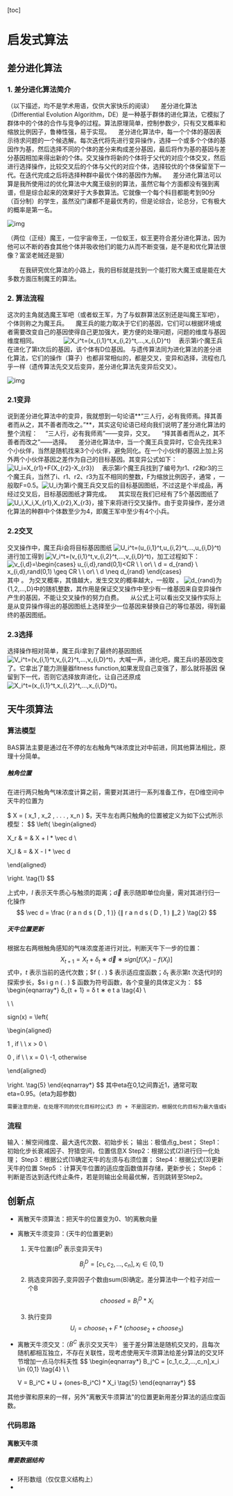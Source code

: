 [toc]

# 启发式算法



## 差分进化算法

### 1. 差分进化算法简介

（以下描述，均不是学术用语，仅供大家快乐的阅读）
 　差分进化算法（Differential Evolution Algorithm，DE）是一种基于群体的进化算法，它模拟了群体中的个体的合作与竞争的过程。算法原理简单，控制参数少，只有交叉概率和缩放比例因子，鲁棒性强，易于实现。
 　差分进化算法中，每一个个体的基因表示待求问题的一个候选解。每次迭代将先进行变异操作，选择一个或多个个体的基因作为基，然后选择不同的个体的差分来构成差分基因，最后将作为基的基因与差分基因相加来得出新的个体。交叉操作将新的个体将于父代的对应个体交叉，然后进行选择操作，比较交叉后的个体与父代的对应个体，选择较优的个体保留至下一代。在迭代完成之后将选择种群中最优个体的基因作为解。
 　差分进化算法可以算是我所使用过的优化算法中大魔王级别的算法，虽然它每个方面都没有强到离谱，但是综合起来的效果好于大多数算法。它就像一个每个科目都能考到90分（百分制）的学生，虽然没门课都不是最优秀的，但是论综合，论总分，它有极大的概率是第一名。



![img](https:////upload-images.jianshu.io/upload_images/18209951-506ccf3dedd1e953.png?imageMogr2/auto-orient/strip|imageView2/2/w/1200/format/webp)

（两位（正经）魔王，一位宇宙帝王，一位蚁王，蚁王更符合差分进化算法，因为他可以不断的吞食其他个体并吸收他们的能力从而不断变强，是不是和优化算法很像？富坚老贼还是狠）



　　在我研究优化算法的小路上，我的目标就是找到一个能打败大魔王或是能在大多数方面压制魔王的算法。

### 2. 算法流程

这次的主角就选魔王军吧（或者蚁王军，为了与蚁群算法区别还是叫魔王军吧），个体则称之为魔王兵。
 　魔王兵的能力取决于它们的基因，它们可以根据环境或者需要改变自己的基因使得自己更加强大，更方便的处理问题，问题的维度与基因维度相同。
 　　　　![X_i^t=(x_{i,1}^t,x_{i,2}^t,...,x_{i,D}^t)](https://math.jianshu.com/math?formula=X_i%5Et%3D(x_%7Bi%2C1%7D%5Et%2Cx_%7Bi%2C2%7D%5Et%2C...%2Cx_%7Bi%2CD%7D%5Et))
 　表示第i个魔王兵在进化了第t次后的基因，该个体有D位基因。
 与遗传算法同为进化算法的差分进化算法，它们的操作（算子）也都非常相似的，都是交叉，变异和选择，流程也几乎一样（遗传算法先交叉后变异，差分进化算法先变异后交叉）。

![img](https:////upload-images.jianshu.io/upload_images/18209951-caad88fa396eccb1.png?imageMogr2/auto-orient/strip|imageView2/2/w/424/format/webp)



### 2.1变异

说到差分进化算法中的变异，我就想到一句论语**“三人行，必有我师焉。择其善者而从之，其不善者而改之。”**，其实这句论语已经向我们说明了差分进化算法的整个流程：
 　“三人行，必有我师焉”——变异，交叉。
 　“择其善者而从之，其不善者而改之”——选择。
 　差分进化算法中，当一个魔王兵变异时，它会先找来3个小伙伴，当然是随机找来3个小伙伴，避免同化。在一个小伙伴的基因上加上另外两个小伙伴基因之差作为自己的目标基因。其变异公式如下：
 　　　　　![U_i=X_{r1}+F(X_{r2}-X_{r3})](https://math.jianshu.com/math?formula=U_i%3DX_%7Br1%7D%2BF(X_%7Br2%7D-X_%7Br3%7D))
 　表示第i个魔王兵找到了编号为r1、r2和r3的三个魔王兵，当然了i、r1、r2、r3为互不相同的整数，F为缩放比例因子，通常 ，一般取F=0.5。![U_i](https://math.jianshu.com/math?formula=U_i)为第i个魔王兵交叉后的目标基因图纸，不过这是个半成品，再经过交叉后，目标基因图纸才算完成。
 　其实现在我们已经有了5个基因图纸了![U_i,X_i,X_{r1},X_{r2},X_{r3}](https://math.jianshu.com/math?formula=U_i%2CX_i%2CX_%7Br1%7D%2CX_%7Br2%7D%2CX_%7Br3%7D)，接下来将进行交叉操作。由于变异操作，差分进化算法的种群中个体数至少为4，即魔王军中至少有4个小兵。

### 2.2交叉

交叉操作中，魔王兵i会将目标基因图纸 ![U_i^t=(u_{i,1}^t,u_{i,2}^t,...,u_{i,D}^t)](https://math.jianshu.com/math?formula=U_i%5Et%3D(u_%7Bi%2C1%7D%5Et%2Cu_%7Bi%2C2%7D%5Et%2C...%2Cu_%7Bi%2CD%7D%5Et))进行加工得到 ![V_i^t=(v_{i,1}^t,v_{i,2}^t,...,v_{i,D}^t)](https://math.jianshu.com/math?formula=V_i%5Et%3D(v_%7Bi%2C1%7D%5Et%2Cv_%7Bi%2C2%7D%5Et%2C...%2Cv_%7Bi%2CD%7D%5Et))，加工过程如下：
 ![v_{i,d}=\begin{cases} u_{i,d},rand(0,1)<CR \ \ or\ \ d = d_{rand} \\ x_{i,d},rand(0,1) \geq CR \ \ or\ \ d \neq d_{rand} \end{cases}](https://math.jianshu.com/math?formula=v_%7Bi%2Cd%7D%3D%5Cbegin%7Bcases%7D%20u_%7Bi%2Cd%7D%2Crand(0%2C1)%3CCR%20%5C%20%5C%20or%5C%20%5C%20d%20%3D%20d_%7Brand%7D%20%5C%5C%20x_%7Bi%2Cd%7D%2Crand(0%2C1)%20%5Cgeq%20CR%20%5C%20%5C%20or%5C%20%5C%20d%20%5Cneq%20d_%7Brand%7D%20%5Cend%7Bcases%7D)
 　其中 。 为交叉概率，其值越大，发生交叉的概率越大，一般取 。 ![d_{rand}](https://math.jianshu.com/math?formula=d_%7Brand%7D)为{1,2,…,D}中的随机整数，其作用是保证交叉操作中至少有一维基因来自变异操作产生的基因，不能让交叉操作的努力白费。
 　从公式上可以看出交叉操作实际上是从变异操作得出的基因图纸上选择至少一位基因来替换自己的等位基因，得到最终的基因图纸。

### 2.3选择

选择操作相对简单，魔王兵i拿到了最终的基因图纸 ![V_i^t=(v_{i,1}^t,v_{i,2}^t,...,v_{i,D}^t)](https://math.jianshu.com/math?formula=V_i%5Et%3D(v_%7Bi%2C1%7D%5Et%2Cv_%7Bi%2C2%7D%5Et%2C...%2Cv_%7Bi%2CD%7D%5Et))，大喊一声，进化吧，魔王兵i的基因改变了。它拿出了能力测量器fitness function,如果发现自己变强了，那么就将基因 保留到下一代，否则它选择放弃进化，让自己还原成 ![X_i^t=(x_{i,1}^t,x_{i,2}^t,...,x_{i,D}^t)](https://math.jianshu.com/math?formula=X_i%5Et%3D(x_%7Bi%2C1%7D%5Et%2Cx_%7Bi%2C2%7D%5Et%2C...%2Cx_%7Bi%2CD%7D%5Et))。





## 天牛须算法

### 算法模型



​       BAS算法主要是通过在不停的左右触角气味浓度比对中前进，同其他算法相比，原理十分简单。

##### 触角位置

​       在进行两只触角气味浓度计算之前，需要对其进行一系列准备工作，在D维空间中天牛的位置为

$ X = ( x_1 , x_2 , . . . , x_n ) $，天牛左右两只触角的位置被定义为如下公式所示模型：
$$
\left\{
\begin{aligned}


X_r & = & X + l * \vec d \\

X_l & = & X - l * \vec d

\end{aligned}

\right. \tag{1}
$$


上式中，$l$ 表示天牛质心与触须的距离；$\vec d$ 表示随即单位向量，需对其进行归一化操作
$$
\vec d = \frac {r a n d s ( D , 1 )} {∥ r a n d s ( D , 1 ) ∥_2 } \tag{2}
$$

##### 天牛位置更新

根据左右两根触角感知的气味浓度差进行对比，判断天牛下一步的位置：
$$
X_
{t+1}
 =X_t
 +δ_t
 ∗ 
\vec d
 ∗sign[f(X 
_r
 )−f(X _l)] \tag{3}
$$
式中，$t$ 表示当前的迭代次数；$f ( . ) $ 表示适应度函数；$δ _t$ 表示第t 次迭代时的探索步长，$s i g n ( . ) $ 函数为符号函数，各个变量的具体定义为：
$$
\begin{eqnarray*}
δ_{t + 1} = δ t ∗ e t a   \tag{4} \\

\\
\\

sign(x) = \left\{

\begin{aligned}


1 , if \ \ x > 0 \\

0 , if \ \ x = 0 \\
-1, otherwise

\end{aligned}

\right. \tag{5}
\end{eqnarray*}
$$
其中eta在0,1之间靠近1，通常可取eta=0.95。(eta为超参数)


```tex
需要注意的是，在处理不同的优化目标时公式3 的 + 不是固定的，根据优化的目标为最大值或者最小值，适当对其进行改变。
```
### 流程

输入：解空间维度、最大迭代次数、初始步长；
输出：极值点g_best；
Step1：初始化步长衰减因子、狩猎空间，位置信息X
Step2：根据公式(2)进行归一化处理；
Step3：根据公式(1)确定天牛的左须与右须位置；
Step4：根据公式(3)更新天牛的位置
Step5 ：计算天牛位置的适应度函数值并存储，更新步长；
Step6 ：判断是否达到迭代终止条件，若是则输出全局最优解，否则跳转至Step2。



## 创新点 

- 离散天牛须算法：把天牛的位置变为0、1的离散向量

- 离散天牛须变异：(天牛的位置更新)

  1.  天牛位置($B^D$ 表示变异天牛)

  $$
  \begin{equation}
  B_j^D = [c_1,c_2,...,c_n],x_i \in \{0,1\} \tag{1}
  \end{equation}
  $$

  2. 挑选变异因子,变异因子个数由sum(B)确定。差分算法中一个粒子对应一个B
     $$
     choosed = B_i^D*X_i \tag{2}
     $$

  3. 执行变异
     $$
     U_i = choose_1 + F*(choose_2 + choose_3) \tag{3}
     $$

- 离散天牛须交叉：（$B^C$ 表示交叉天牛）
  鉴于差分算法是随机交叉的，且每次随机都相互独立，不存在关联性，现考虑使用天牛须算法给差分算法的交叉环节增加一点马尔科夫性
  $$
  \begin{eqnarray*}
  B_j^C = [c_1,c_2,...,c_n],x_i \in \{0,1\} \tag{4}
  \\ \\
  
  V = B_i^C * U + (ones-B_i^C) * X_i \tag{5}
  \end{eqnarray*}
  $$

其他步骤和原来的一样，另外"离散天牛须算法"的位置更新用差分算法的适应度函数。

### 代码思路

#### 离散天牛须

##### 需要数据结构

- 环形数组（仅仅意义结构上）
- 

